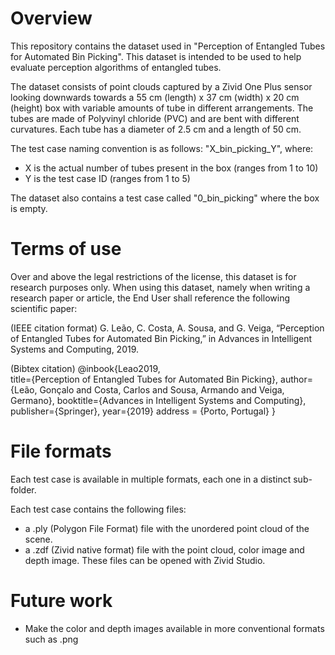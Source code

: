 # Overview

This repository contains the dataset used in "Perception of Entangled Tubes for Automated Bin Picking". This dataset is intended to be used to help evaluate perception algorithms of entangled tubes.

The dataset consists of point clouds captured by a Zivid One Plus sensor looking downwards towards a 55 cm (length) x 37 cm (width) x 20 cm (height) box with variable amounts of tube in different arrangements. The tubes are made of Polyvinyl chloride (PVC) and are bent with different curvatures. Each tube has a diameter of 2.5 cm and a length of 50 cm. 

The test case naming convention is as follows: "X_bin_picking_Y", where:
- X is the actual number of tubes present in the box (ranges from 1 to 10)
- Y is the test case ID (ranges from 1 to 5)

The dataset also contains a test case called "0_bin_picking" where the box is empty.

# Terms of use

Over and above the legal restrictions of the license, this dataset is for research purposes only. When using this dataset, namely when writing a research paper or article, the End User shall reference the following scientific paper:

(IEEE citation format)
G. Leão, C. Costa, A. Sousa, and G. Veiga, “Perception of Entangled Tubes for Automated Bin Picking,” in Advances in Intelligent Systems and Computing, 2019.

(Bibtex citation)
@inbook{Leao2019,	
	title={Perception of Entangled Tubes for Automated Bin Picking},
  author={Leão, Gonçalo and Costa, Carlos and Sousa, Armando and Veiga, Germano},
	booktitle={Advances in Intelligent Systems and Computing}, 
	publisher={Springer},
  year={2019}
  address = {Porto, Portugal}
}

# File formats

Each test case is available in multiple formats, each one in a distinct sub-folder.

Each test case contains the following files:
- a .ply (Polygon File Format) file with the unordered point cloud of the scene.
- a .zdf (Zivid native format) file with the point cloud, color image and depth image. These files can be opened with Zivid Studio.

# Future work
- Make the color and depth images available in more conventional formats such as .png
